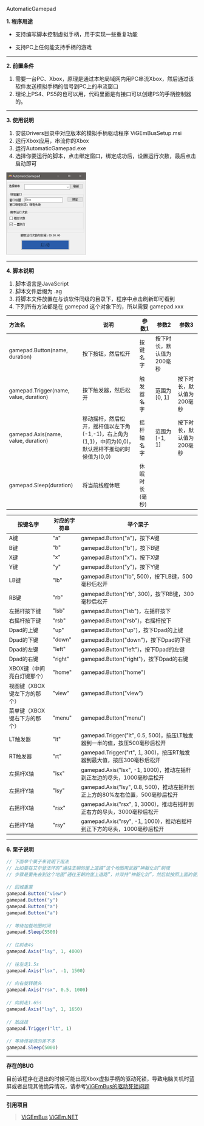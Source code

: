AutomaticGamepad

**1. 程序用途**

* 支持编写脚本控制虚拟手柄，用于实现一些重复功能

* 支持PC上任何能支持手柄的游戏
----



**2. 前置条件**

1. 需要一台PC、Xbox，原理是通过本地局域网内用PC串流Xbox，然后通过该软件发送模拟手柄的信号到PC上的串流窗口
2. 理论上PS4、PS5的也可以用，代码里面是有接口可以创建PS的手柄控制器的。

---



**3. 使用说明**

1. 安装Drivers目录中对应版本的模拟手柄驱动程序 ViGEmBusSetup.msi
2. 运行Xbox应用，串流你的Xbox
3. 运行AutomaticGamepad.exe
4. 选择你要运行的脚本，点击绑定窗口，绑定成功后，设置运行次数，最后点击启动即可

<img src=".\Images\image-20220320234149677.png" alt="image-20220320234149677" style="zoom: 25%;" />

---



**4. 脚本说明**

1. 脚本语言是JavaScript
2. 脚本文件后缀为 .ag
3. 将脚本文件放置在与该软件同级的目录下，程序中点击刷新即可看到
4. 下列所有方法都是在 gamepad 这个对象下的，所以需要 gamepad.xxx

| 方法名                                 | 说明                                                         | 参数1          | 参数2                     | 参数3                     |
| :------------------------------------- | ------------------------------------------------------------ | -------------- | ------------------------- | ------------------------- |
| gamepad.Button(name, duration)         | 按下按钮，然后松开                                           | 按键名字       | 按下时长，默认值为200毫秒 |                           |
| gamepad.Trigger(name, value, duration) | 按下触发器，然后松开                                         | 触发器名字     | 范围为 [0, 1]             | 按下时长，默认值为200毫秒 |
| gamepad.Axis(name, value, duration)    | 移动摇杆，然后松开，摇杆值以左下角(-1,-1)，右上角为(1,1)，中间为(0,0)，默认摇杆不推动的时候值为(0,0) | 摇杆轴名字     | 范围为 [-1, 1]            | 按下时长，默认值为200毫秒 |
| gamepad.Sleep(duration)                | 将当前线程休眠                                               | 休眠时长(毫秒) |                           |                           |

| 按键名字                     | 对应的字符串 | 举个栗子                                                     |
| ---------------------------- | ------------ | ------------------------------------------------------------ |
| A键                          | "a"          | gamepad.Button("a")，按下A键                                 |
| B键                          | “b"          | gamepad.Button("b")，按下B键                                 |
| X键                          | “x"          | gamepad.Button("x")，按下X键                                 |
| Y键                          | "y"          | gamepad.Button("y")，按下Y键                                 |
| LB键                         | "lb"         | gamepad.Button("lb", 500)，按下LB键，500毫秒后松开           |
| RB键                         | "rb"         | gamepad.Button("rb", 300)，按下RB键，300毫秒后松开           |
| 左摇杆按下键                 | "lsb"        | gamepad.Button("lsb")，左摇杆按下                            |
| 右摇杆按下键                 | "rsb"        | gamepad.Button("rsb")，右摇杆按下                            |
| Dpad的上键                   | "up"         | gamepad.Button("up")，按下Dpad的上键                         |
| Dpad的下键                   | "down"       | gamepad.Button("down")，按下Dpad的下键                       |
| Dpad的左键                   | "left"       | gamepad.Button("left")，按下Dpad的左键                       |
| Dpad的右键                   | "right"      | gamepad.Button("right")，按下Dpad的右键                      |
| XBOX键（中间亮白灯键那个）   | "home"       | gamepad.Button("home")                                       |
| 视图键（XBOX键左下方的那个） | "view"       | gamepad.Button("view")                                       |
| 菜单键（XBOX键右下方的那个） | "menu"       | gamepad.Button("menu")                                       |
| LT触发器                     | "lt"         | gamepad.Trigger("lt", 0.5, 500)，按压LT触发器到一半的值，按压500毫秒后松开 |
| RT触发器                     | "rt"         | gamepad.Trigger("rt", 1, 300)，按压RT触发器到最大值，按压300毫秒后松开 |
| 左摇杆X轴                    | "lsx"        | gamepad.Axis("lsx", -1, 1000)，推动左摇杆到正左边的尽头，1000毫秒后松开 |
| 左摇杆Y轴                    | "lsy"        | gamepad.Axis("lsy", 0.8, 500)，推动左摇杆到正上方的80%左右位置，500毫秒后松开 |
| 右摇杆X轴                    | "rsx"        | gamepad.Axis("rsx", 1, 3000)，推动右摇杆到正右方的尽头，3000毫秒后松开 |
| 右摇杆Y轴                    | "rsy"        | gamepad.Axis("rsy", -1, 1000)，推动右摇杆到正下方的尽头，1000毫秒后松开 |

---



**6. 栗子说明**

```javascript
// 下面举个栗子来说明下用法
// 比如要在艾尔登法环的”通往王朝的崖上道路“这个地图用武器“神躯化剑”刷魂
// 步骤是要先去到这个地图“通往王朝的崖上道路”，并双持“神躯化剑”，然后就按照上面的使用说明走一遍流程即可

// 回城重置
gamepad.Button("view")
gamepad.Button("y")
gamepad.Button("a")
gamepad.Button("a")

// 等待加载地图时间
gamepad.Sleep(5500)

// 往前走4s
gamepad.Axis("lsy", 1, 4000)

// 往左走1.5s
gamepad.Axis("lsx", -1, 1500)

// 向右旋转镜头
gamepad.Axis("rsx", 0.5, 1000)

// 向前走1.65s
gamepad.Axis("lsy", 1, 1650)

// 放战技
gamepad.Trigger("lt", 1)

// 等待怪被清的差不多
gamepad.Sleep(5000)

```




---

**存在的BUG**

目前该程序在退出的时候可能出现Xbox虚拟手柄的驱动死锁，导致电脑关机时蓝屏或者出现其他诡异情况，请参考[ViGEmBus的驱动死锁问题](https://github.com/ViGEm/ViGEmBus/issues/22)



---

**引用项目**

> [ViGEmBus](https://github.com/ViGEm/ViGEmBus)
> [ViGEm.NET](https://github.com/tylearymf/ViGEm.NET)



